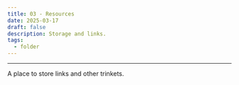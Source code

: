 ```yaml
---
title: 03 - Resources
date: 2025-03-17
draft: false
description: Storage and links.
tags:
  - folder
---
```

---
A place to store links and other trinkets.